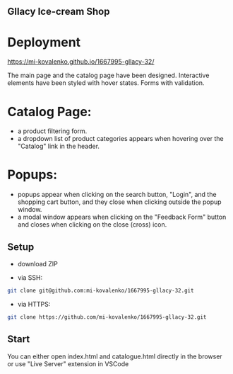 ## Gllacy Ice-cream Shop

# Deployment
https://mi-kovalenko.github.io/1667995-gllacy-32/

The main page and the catalog page have been designed.
Interactive elements have been styled with hover states.
Forms with validation.

# Catalog Page:

- a product filtering form.
- a dropdown list of product categories appears when hovering over the "Catalog" link in the header.
  
# Popups:

- popups appear when clicking on the search button, "Login", and the shopping cart button, and they close when clicking outside the popup window.
- a modal window appears when clicking on the "Feedback Form" button and closes when clicking on the close (cross) icon.

## Setup

- download ZIP  

- via SSH:

```bash
git clone git@github.com:mi-kovalenko/1667995-gllacy-32.git
```

- via HTTPS:

```bash
git clone https://github.com/mi-kovalenko/1667995-gllacy-32.git
```

## Start

You can either open index.html and catalogue.html directly in the browser or use "Live Server" extension in VSCode
